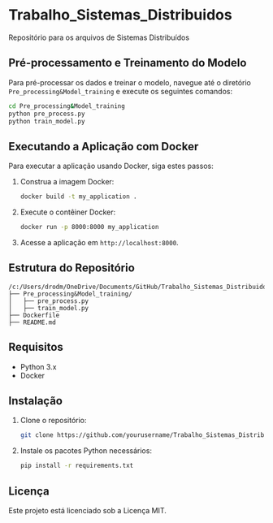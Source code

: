 # Trabalho_Sistemas_Distribuidos
Repositório para os arquivos de Sistemas Distribuídos
## Pré-processamento e Treinamento do Modelo

Para pré-processar os dados e treinar o modelo, navegue até o diretório `Pre_processing&Model_training` e execute os seguintes comandos:

```bash
cd Pre_processing&Model_training
python pre_process.py
python train_model.py
```

## Executando a Aplicação com Docker

Para executar a aplicação usando Docker, siga estes passos:

1. Construa a imagem Docker:

    ```bash
    docker build -t my_application .
    ```

2. Execute o contêiner Docker:

    ```bash
    docker run -p 8000:8000 my_application
    ```

3. Acesse a aplicação em `http://localhost:8000`.

## Estrutura do Repositório

```
/c:/Users/drodm/OneDrive/Documents/GitHub/Trabalho_Sistemas_Distribuidos/
├── Pre_processing&Model_training/
│   ├── pre_process.py
│   ├── train_model.py
├── Dockerfile
├── README.md
```

## Requisitos

- Python 3.x
- Docker

## Instalação

1. Clone o repositório:

    ```bash
    git clone https://github.com/yourusername/Trabalho_Sistemas_Distribuidos.git
    ```

2. Instale os pacotes Python necessários:

    ```bash
    pip install -r requirements.txt
    ```

## Licença

Este projeto está licenciado sob a Licença MIT.